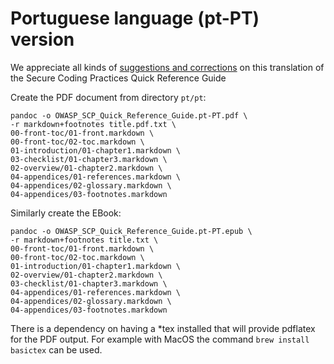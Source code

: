 # Portuguese language (pt-PT) version

We appreciate all kinds of [suggestions and corrections][issues] on this translation
of the Secure Coding Practices Quick Reference Guide

Create the PDF document from directory `pt/pt`:

```
pandoc -o OWASP_SCP_Quick_Reference_Guide.pt-PT.pdf \
-r markdown+footnotes title.pdf.txt \
00-front-toc/01-front.markdown \
00-front-toc/02-toc.markdown \
01-introduction/01-chapter1.markdown \
03-checklist/01-chapter3.markdown \
02-overview/01-chapter2.markdown \
04-appendices/01-references.markdown \
04-appendices/02-glossary.markdown \
04-appendices/03-footnotes.markdown
```

Similarly create the EBook:

```
pandoc -o OWASP_SCP_Quick_Reference_Guide.pt-PT.epub \
-r markdown+footnotes title.txt \
00-front-toc/01-front.markdown \
00-front-toc/02-toc.markdown \
01-introduction/01-chapter1.markdown \
02-overview/01-chapter2.markdown \
03-checklist/01-chapter3.markdown \
04-appendices/01-references.markdown \
04-appendices/02-glossary.markdown \
04-appendices/03-footnotes.markdown
```

There is a dependency on having a *tex installed that will provide pdflatex for the PDF output.
For example with MacOS the command `brew install basictex` can be used.

[issues]: https://github.com/OWASP/www-project-secure-coding-practices-quick-reference-guide/issues/new
